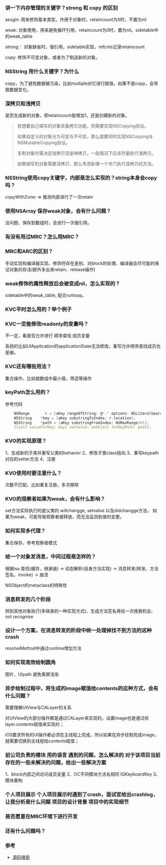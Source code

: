 ### 讲一下内存管理的关键字？strong 和 copy 的区别
assgin: 用来修饰基本类型，作用于对象时，retaincount为0时，不置为nil

weak: 对象使用，用来避免循环引用，retaincount为0时，置为nil。sidetable中的weak_table

strong： 对象缺省时，强引用，sidetable实现，refcnts记录retaincount

copy: 修饰不可变对象，或者为了制造新的对象。

### NSString 用什么关键字？为什么
copy，为了避免数据被污染，比如multiple对它进行赋值，如果不是copy，会导致数据变化。

### 深拷贝和浅拷贝
是否生成新的对象，即retaincount是增加1，还是创建新的对象。

> 若想要自己缩写的对象具备拷贝功能，则需要实现NSCopying协议。
> 
> 如果自定义的对象分为可变与不可变，那么就要同时实现NSCopying与NSMutableCopying协议。
> 
> 复制对象时需决定钱拷贝还是神拷贝，一般情况下应该尽量执行浅拷贝。
> 
> 如果缩写的对象需要深拷贝，那么考虑新增一个专门执行深拷贝的方法。

### NSString使用copy关键字，内部是怎么实现的？string本身会copy吗？
copyWithZone: => 推测内部进行了一次retain

### 使用NSArray 保存weak对象，会有什么问题？
没问题、保存到数组时，会进行一次强引用。

### 有没有用过MRC？怎么用MRC？

### MRC和ARC的区别？
手动实现和编译器实现、修饰符存在差别、对block的处理、编译器会尽可能的保证对象的存活(额外多出来retain、release操作)

### weak修饰的属性释放后会被变成nil，怎么实现的？
sidetable中的weak_table, 配合runloop。

### KVC平时怎么用的？举个例子

### KVC一定能修改readonly的变量吗？
不一定，看是否允许进行 顺序查找 成员变量

系统的比如UIApplication的applicationState无法修改，重写允许顺序查找成员也是崩。

### KVC还有哪些用法？
集合操作，比如就数组中最小值，筛选等操作

### keyPath怎么用的？
参考代码
``` C
    NSRange       r = [aKey rangeOfString: @"." options: NSLiteralSearch];
    NSString	*key = [aKey substringToIndex: r.location];
    NSString	*path = [aKey substringFromIndex: NSMaxRange(r)];
    [[self valueForKey: key] setValue: anObject forKeyPath: path];
```

### KVO的实现原理？
1、生成新的子类并重写父类的behavior
2、修改子类class指向
3、重写keypath对应的setter方法
4、注册

### KVO使用时要注意什么？
次数不匹配，比如重复注册，多次移除

### KVO的观察者如果为weak，会有什么影响？
set方法实际执行的是父类的 willchangge, setvalue 以及didchangge方法。
如果为weak，可能导致观察者被释放，而无法监测到值的变更。

### 如何实现多代理？
集合保存，参考观察者模式

### 给一个对象发消息，中间过程是怎样的？
根据isa 查找(缓存，继承链) -> 动态解析(自身方法实现) -> 消息转发(转发、方法签名、invoke) -> 崩溃

NSObject的metaclass的特殊性

### 消息转发的几个阶段

转到其他对象执行(多继承的一种实现方式)、生成方法签名再给一次挽救机会、not recognise

### 设计一个方案，在消息转发的阶段中统一处理掉找不到方法的这种crash
resolveMethod中通过runtime增加方法

### 如何实现高效绘制圆角
图片、UIpath
避免离屏渲染

### 异步绘制过程中，将生成的image赋值给contents的这种方式，会有什么问题？
需要理解UIView与CALayer的关系

对UIView的大部分操作都是通过CALayer来实现的，设置image也是通过给layer.contents赋值来实现的；

iOS要求所有的UI操作都必须在主线程上完成，所以如果在异步绘制完成image，就需要切换到主线程给contents赋值；


### 前公司负责的模块 用的语言 遇到的问题，怎么解决的 对于该项目当前存在的一些未解决的问题，给出一些解决方案
1、block内部之间访问成员变量
2、OC不同模块方法名相同 IQKeyboardKey
3、模块重构

### 个人项目展示 个人项目展示时遇到了crash，面试官给出crashlog，让我分析是什么问题 项目的设计背景 项目中的实现细节

### 是否愿意在MRC环境下进行开发

### 还有什么问题吗？


### 参考 
- [源码搜索](https://searchcode.com/)